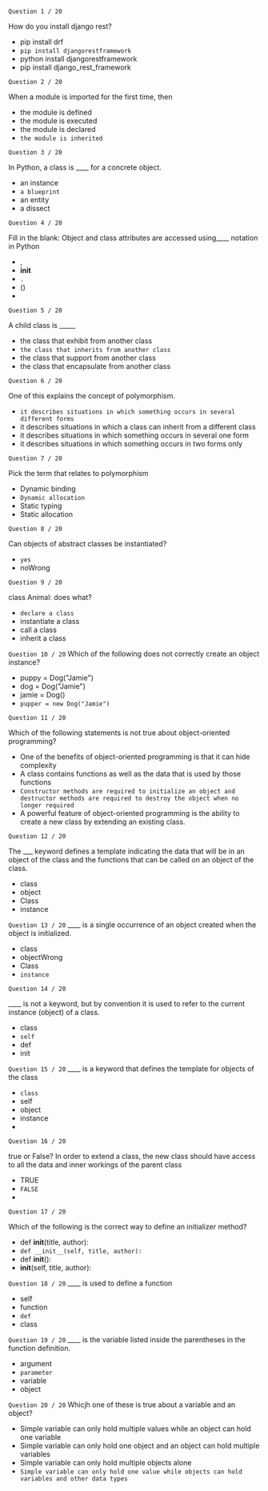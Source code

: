 `Question 1 / 20`

How do you install django rest?

+ pip install drf
+ `pip install djangorestframework`
+ python install djangorestframework
+ pip install django_rest_framework

`Question 2 / 20`

When a module is imported for the first time, then

+ the module is defined
+ the module is executed
+ the module is declared
+ `the module is inherited`

`Question 3 / 20`

In Python, a class is ____ for a concrete object.

+ an instance
+ `a blueprint`
+ an entity
+ a dissect

`Question 4 / 20`

Fill in the blank: Object and class attributes are accessed using____ notation in Python
+ ,
+ __init__
+ `.`
+ ()
+ 
`Question 5 / 20`

A child class is _____

+ the class that exhibit from another class
+ `the class that inherits from another class`
+ the class that support from another class
+ the class that encapsulate from another class

`Question 6 / 20`

One of this explains the concept of polymorphism.

+ `it describes situations in which something occurs in several different forms`
+ it describes situations in which a class can inherit from a different class
+ it describes situations in which something occurs in several one form
+ it describes situations in which something occurs in two forms only

`Question 7 / 20`

Pick the term that relates to polymorphism

+ Dynamic binding
+ `Dynamic allocation`
+ Static typing
+ Static allocation

`Question 8 / 20`

Can objects of abstract classes be instantiated?

+ `yes`
+ noWrong

`Question 9 / 20`

class Animal: does what?

+ `declare a class`
+ instantiate a class
+ call a class
+ inherit a class

`Question 10 / 20`
Which of the following does not correctly create an object instance?

+ puppy = Dog("Jamie")
+ dog = Dog("Jamie")
+ jamie = Dog()
+ `pupper = new Dog("Jamie")`

`Question 11 / 20`

Which of the following statements is not true about object-oriented programming?

+ One of the benefits of object-oriented programming is that it can hide complexity
+ A class contains functions as well as the data that is used by those functions
+ `Constructor methods are required to initialize an object and destructor methods are required to destroy the object when no longer required`
+ A powerful feature of object-oriented programming is the ability to create a new class by extending an existing class.

`Question 12 / 20`

The ___ keyword defines a template indicating the data that will be in an object of the class and the functions that can be called on an object of the class.

+ class
+ object
+ Class
+ instance

`Question 13 / 20`
____ is a single occurrence of an object created when the object is initialized.

+ class
+ objectWrong
+ Class
+ `instance`

`Question 14 / 20`

____ is not a keyword, but by convention it is used to refer to the current instance (object) of a class.

+ class
+ `self`
+ def
+ init

`Question 15 / 20`
____ is a keyword that defines the template for objects of the class

+ `class`
+ self
+ object
+ instance
+ 
`Question 16 / 20`

true or False? In order to extend a class, the new class should have access to all the data and inner workings of the parent class

+ TRUE
+ `FALSE`
+ 
`Question 17 / 20`

Which of the following is the correct way to define an initializer method?

+ def __init__(title, author):
+ `def __init__(self, title, author):`
+ def __init__():
+ __init__(self, title, author):

`Question 18 / 20`
____ is used to define a function

+ self
+ function
+ `def`
+ class

`Question 19 / 20`
____ is the variable listed inside the parentheses in the function definition.

+ argument
+ `parameter`
+ variable
+ object

`Question 20 / 20`
Whicjh one of these is true about a variable and an object?

+ Simple variable can only hold multiple values while an object can hold one variable
+ Simple variable can only hold one object and an object can hold multiple variables
+ Simple variable can only hold multiple objects alone
+ `Simple variable can only hold one value while objects can hold variables and other data types`
